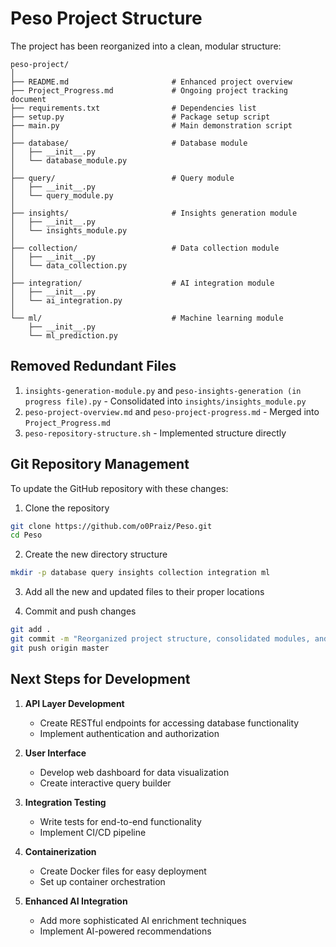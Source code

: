 # Peso Project Structure

The project has been reorganized into a clean, modular structure:

```
peso-project/
│
├── README.md                       # Enhanced project overview
├── Project_Progress.md             # Ongoing project tracking document
├── requirements.txt                # Dependencies list
├── setup.py                        # Package setup script
├── main.py                         # Main demonstration script
│
├── database/                       # Database module
│   ├── __init__.py
│   └── database_module.py
│
├── query/                          # Query module
│   ├── __init__.py
│   └── query_module.py
│
├── insights/                       # Insights generation module
│   ├── __init__.py
│   └── insights_module.py
│
├── collection/                     # Data collection module
│   ├── __init__.py
│   └── data_collection.py
│
├── integration/                    # AI integration module
│   ├── __init__.py
│   └── ai_integration.py
│
└── ml/                             # Machine learning module
    ├── __init__.py
    └── ml_prediction.py
```

## Removed Redundant Files
1. `insights-generation-module.py` and `peso-insights-generation (in progress file).py` - Consolidated into `insights/insights_module.py`
2. `peso-project-overview.md` and `peso-project-progress.md` - Merged into `Project_Progress.md`
3. `peso-repository-structure.sh` - Implemented structure directly

## Git Repository Management

To update the GitHub repository with these changes:

1. Clone the repository
```bash
git clone https://github.com/o0Praiz/Peso.git
cd Peso
```

2. Create the new directory structure
```bash
mkdir -p database query insights collection integration ml
```

3. Add all the new and updated files to their proper locations

4. Commit and push changes
```bash
git add .
git commit -m "Reorganized project structure, consolidated modules, and enhanced documentation"
git push origin master
```

## Next Steps for Development

1. **API Layer Development**
   - Create RESTful endpoints for accessing database functionality
   - Implement authentication and authorization

2. **User Interface**
   - Develop web dashboard for data visualization
   - Create interactive query builder

3. **Integration Testing**
   - Write tests for end-to-end functionality
   - Implement CI/CD pipeline

4. **Containerization**
   - Create Docker files for easy deployment
   - Set up container orchestration

5. **Enhanced AI Integration**
   - Add more sophisticated AI enrichment techniques
   - Implement AI-powered recommendations
